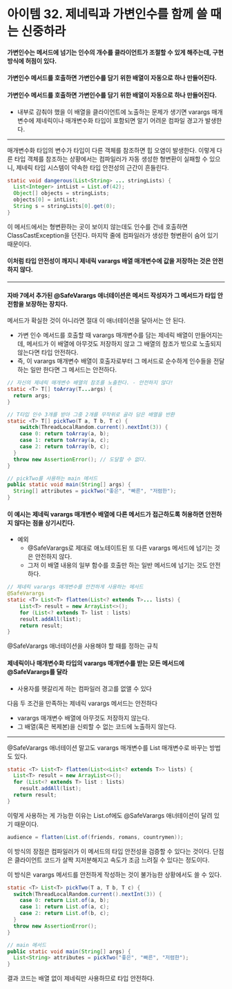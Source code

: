 # 아이템 32. 제네릭과 가변인수를 함께 쓸 때는 신중하라
#### 가변인수는 메서드에 넘기는 인수의 개수를 클라이언트가 조절할 수 있게 해주는데, 구현 방식에 허점이 있다. 
#### 가변인수 메서드를 호출하면 가변인수를 담기 위한 배열이 자동으로 하나 만들어진다. 
#### 가변인수 메서드를 호출하면 가변인수를 담기 위한 배열이 자동으로 하나 만들어진다. 

- 내부로 감춰야 했을 이 배열을 클라이언트에 노출하는 문제가 생기면 varargs 매개변수에 제네릭이나 매개변수화 타입이 포함되면 알기 어려운 컴파일 경고가 발생한다.

--- 

매개변수화 타입의 변수가 타입이 다른 객체를 참조하면 힙 오염이 발생한다. 이렇게 다른 타입 객체를 참조하는 상황에서는 컴파일러가 자동 생성한 형변환이 실패할 수 있으니, 제네릭 타입 시스템이 약속한 타입 안전성의 근간이 흔들린다.

```java
static void dangerous(List<String> ... stringLists) {
  List<Integer> intList = List.of(42);
  Object[] objects = stringLists;
  objects[0] = intList;
  String s = stringLists[0].get(0);
}
```
이 메서드에서는 형변환하는 곳이 보이지 않는데도 인수를 건네 호출하면 ClassCastException을 던진다. 
마지막 줄에 컴파일러가 생성한 형변환이 숨어 있기 때문이다.
#### 이처럼 타입 안전성이 깨지니 제네릭 varargs 배열 매개변수에 값을 저장하는 것은 안전하지 않다.

---

#### 자바 7에서 추가된 @SafeVarargs 애너테이션은 메서드 작성자가 그 메서드가 타입 안전함을 보장하는 장치다.
메서드가 확실한 것이 아니라면 절대 이 애너테이션을 달아서는 안 된다.
- 가변 인수 메서드를 호출할 때 varargs 매개변수를 담는 제네릭 배열이 만들어지는데, 메서드가 이 배열에 아무것도 저장하지 않고 그 배열의 참조가 밖으로 노출되지 않는다면 타입 안전하다.
- 즉, 이 varargs 매개변수 배열이 호출자로부터 그 메서드로 순수하게 인수들을 전달하는 일만 한다면 그 메서드는 안전하다.

```java
// 자신의 제네릭 매개변수 배열의 참조를 노출한다. - 안전하지 않다!
static <T> T[] toArray(T...args) {
  return args;
}
```

```java
// T타입 인수 3개를 받아 그중 2개를 무작위로 골라 담은 배열을 반환
static <T> T[] pickTwo(T a, T b, T c) {
    switch(ThreadLocalRandom.current().nextInt(3)) {
    case 0: return toArray(a, b);
    case 1: return toArray(a, c);
    case 2: return toArray(b, c);
  }
  throw new AssertionError(); // 도달할 수 없다.
}
```

```java
// pickTwo를 사용하는 main 메서드
public static void main(String[] args) {
  String[] attributes = pickTwo("좋은", "빠른", "저렴한");
}
```

#### 이 예시는 제네릭 varargs 매개변수 배열에 다른 메서드가 접근하도록 허용하면 안전하지 않다는 점을 상기시킨다.
- 예외
  - @SafeVarargs로 제대로 애노테이트된 또 다른 varargs 메서드에 넘기는 것은 안전하지 않다.
  - 그저 이 배열 내용의 일부 함수를 호출만 하는 일반 메서드에 넘기는 것도 안전하다.

```java
// 제네릭 varargs 매개변수를 안전하게 사용하는 메서드
@SafeVarargs
static <T> List<T> flatten(List<? extends T>... lists) {
    List<T> result = new ArrayList<>();
    for (List<? extends T> list : lists)
    result.addAll(list);
    return result;
}
```
@SafeVarargs 애너테이션을 사용해야 할 때를 정하는 규칙
#### 제네릭이나 매개변수화 타입의 varargs 매개변수를 받는 모든 메서드에 @SafeVarargs를 달라
- 사용자를 헷갈리게 하는 컴파일러 경고를 없앨 수 있다

다음 두 조건을 만족하는 제네릭 varargs 메서드는 안전하다
- varargs 매개변수 배열에 아무것도 저장하지 않는다.
- 그 배열(혹은 복제본)을 신뢰할 수 없는 코드에 노출하지 않는다.

---

@SafeVarargs 애너테이션 말고도 varargs 매개변수를 List 매개변수로 바꾸는 방법도 있다.
```java
static <T> List<T> flatten(List<<List<? extends T>> lists) {
  List<T> result = new ArrayList<>();
  for (List<? extends T> list : lists)
    result.addAll(list);
  return result;
}
```
이렇게 사용하는 게 가능한 이유는 List.of에도 @SafeVarargs 애너테이션이 달려 있기 때문이다.

```java
audience = flatten(List.of(friends, romans, countrymen));
```
이 방식의 장점은 컴파일러가 이 메서드의 타입 안전성을 검증할 수 있다는 것이다.
단점은 클라이언트 코드가 살짝 지저분해지고 속도가 조금 느려질 수 있다는 정도이다.

이 방식은 varargs 메서드를 안전하게 작성하는 것이 불가능한 상황에서도 쓸 수 있다.
```java
static <T> List<T> pickTwo(T a, T b, T c) {
  switch(ThreadLocalRandom.current().nextInt(3)) {
    case 0: return List.of(a, b);
    case 1: return List.of(a, c);
    case 2: return List.of(b, c);
  }
  throw new AssertionError();
}
```

```java
// main 메서드
public static void main(String[] args) {
  List<String> attributes = pickTwo("좋은", "빠른", "저렴한");
}
```
결과 코드는 배열 없이 제네릭만 사용하므로 타입 안전하다.

